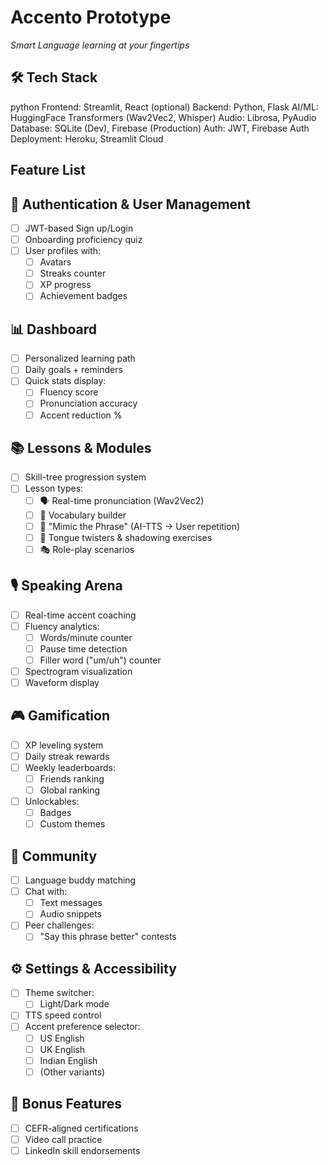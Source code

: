 # Accento Prototype
_Smart Language learning at your fingertips_

## 🛠️ Tech Stack
python
Frontend:    Streamlit, React (optional)
Backend:     Python, Flask
AI/ML:       HuggingFace Transformers (Wav2Vec2, Whisper)
Audio:       Librosa, PyAudio
Database:    SQLite (Dev), Firebase (Production)
Auth:        JWT, Firebase Auth
Deployment:  Heroku, Streamlit Cloud

## Feature List

## 🔐 Authentication & User Management
- [ ] JWT-based Sign up/Login
- [ ] Onboarding proficiency quiz
- [ ] User profiles with:
  - [ ] Avatars
  - [ ] Streaks counter
  - [ ] XP progress
  - [ ] Achievement badges

## 📊 Dashboard
- [ ] Personalized learning path
- [ ] Daily goals + reminders
- [ ] Quick stats display:
  - [ ] Fluency score
  - [ ] Pronunciation accuracy
  - [ ] Accent reduction %

## 📚 Lessons & Modules
- [ ] Skill-tree progression system
- [ ] Lesson types:
  - [ ] 🗣 Real-time pronunciation (Wav2Vec2)
  - [ ] 🧠 Vocabulary builder
  - [ ] 🎤 "Mimic the Phrase" (AI-TTS → User repetition)
  - [ ] 📖 Tongue twisters & shadowing exercises
  - [ ] 🎭 Role-play scenarios

## 🎙️ Speaking Arena
- [ ] Real-time accent coaching
- [ ] Fluency analytics:
  - [ ] Words/minute counter
  - [ ] Pause time detection
  - [ ] Filler word ("um/uh") counter
- [ ] Spectrogram visualization
- [ ] Waveform display

## 🎮 Gamification
- [ ] XP leveling system
- [ ] Daily streak rewards
- [ ] Weekly leaderboards:
  - [ ] Friends ranking
  - [ ] Global ranking
- [ ] Unlockables:
  - [ ] Badges
  - [ ] Custom themes

## 🤝 Community
- [ ] Language buddy matching
- [ ] Chat with:
  - [ ] Text messages
  - [ ] Audio snippets
- [ ] Peer challenges:
  - [ ] "Say this phrase better" contests

## ⚙️ Settings & Accessibility
- [ ] Theme switcher:
  - [ ] Light/Dark mode
- [ ] TTS speed control
- [ ] Accent preference selector:
  - [ ] US English
  - [ ] UK English
  - [ ] Indian English
  - [ ] (Other variants)

## 🌟 Bonus Features
- [ ] CEFR-aligned certifications
- [ ] Video call practice
- [ ] LinkedIn skill endorsements
